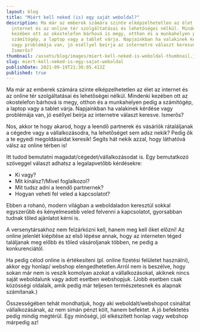 ```yaml
---
layout: blog
title: "Miért kell neked (is) egy saját weboldal?"
description: Ma már az emberek számára szinte elképzelhetetlen az élet az
  internet és az online tér szolgáltatásai és lehetőségei nélkül. Mindenki
  kezében ott az okostelefon bárhová is megy, otthon és a munkahelyen pedig a
  számítógép, a laptop vagy a tablet várja. Napjainkban ha valakinek kérdése
  vagy problémája van, jó eséllyel beírja az internetre választ keresve.
  Ismerős?
thumbnail: /assets/blog/images/miert-kell-neked-is-weboldal-thumbnail.jpeg
slug: miert-kell-neked-is-egy-sajat-weboldal
publishDate: 2021-09-19T21:36:05.413Z
published: true
---
```


Ma már az emberek számára szinte elképzelhetetlen az élet az internet és az online tér szolgáltatásai és lehetőségei nélkül. Mindenki kezében ott az okostelefon bárhová is megy, otthon és a munkahelyen pedig a számítógép, a laptop vagy a tablet várja. Napjainkban ha valakinek kérdése vagy problémája van, jó eséllyel beírja az internetre választ keresve. Ismerős? 

Nos, akkor te hogy akarod, hogy a leendő partnerek és vásárlók rátaláljanak a cégedre vagy a vállalkozásodra, ha lehetőséget sem adsz nekik? Pedig ők a te egyedi megoldásaidat keresik! Segíts hát nekik azzal, hogy láthatóvá válsz az online térben is!

Itt tudod bemutatni magadat/cégedet/vállalkozásodat is. Egy bemutatkozó szöveggel választ adhatsz a legalapvetőbb kérdésekre:

* Ki vagy? 
* Mit kínálsz?/Mivel foglalkozol? 
* Mit tudsz adni a leendő partnernek? 
* Hogyan veheti fel veled a kapcsolatot? 

Ebben a rohanó, modern világban a weboldaladon keresztül sokkal egyszerűbb és kényelmesebb veled felvenni a kapcsolatot, gyorsabban tudnak tőled ajánlatot kérni is. 

A versenytársakhoz nem felzárkózni kell, hanem meg kell őket előzni! Az online jelenlét kiépítése az első lépése annak, hogy az interneten téged találjanak meg előbb és tőled vásároljanak többen, ne pedig a konkurenciától. 

Ha pedig célod online is értékesíteni (pl. online fizetési felületet használni), akkor egy honlap/ webshop elengedhetetlen.Arról nem is beszélve, hogy sokan már nem is veszik komolyan azokat a vállalkozásokat, akiknek nincs saját weboldalunk vagy adott esetben webshopjuk. (Jobb esetben csak közösségi oldalaik, amik pedig már teljesen természetesnek és alapnak számítanak.)

Összességében tehát mondhatjuk, hogy aki weboldalt/webshopot csináltat vállalkozásának, az nem simán pénzt költ, hanem befektet. A jó befektetés pedig mindig megtérül. Egy minőségi, jól elkészített honlap vagy webshop márpedig az!